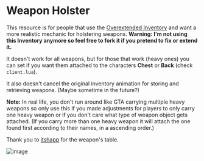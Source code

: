 # Weapon Holster
This resource is for people that use the [Overextended Inventory](https://github.com/overextended/ox_inventory) and want a more realistic mechanic for holstering weapons.
**Warning: I'm not using this Inventory anymore so feel free to fork it if you pretend to fix or extend it.**

It doesn't work for all weapons, but for those that work (heavy ones) you can set if you want them attached to the characters **Chest** or **Back** (check `client.lua`).

It also doesn't cancel the original inventory animation for storing and retrieving weapons. (Maybe sometime in the future?)

**Note:** In real life, you don't run around like GTA carrying multiple heavy weapons so only use this if you made adjustments for players to only carry one heavy weapon or if you don't care what type of weapon object gets attached. (If you carry more than one heavy weapon it will attach the one found first according to their names, in a ascending order.)

Thank you to [itshapp](https://github.com/itzhapp/ShowWeapon) for the weapon's table.

![image](https://user-images.githubusercontent.com/1616657/153957729-233016ff-b48a-4c58-8afe-d800cf656d65.png)
